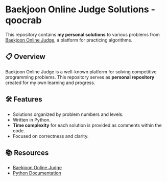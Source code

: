 # Baekjoon Online Judge Solutions - qoocrab

This repository contains **my personal solutions** to various problems from [Baekjoon Online Judge](https://www.acmicpc.net/), a platform for practicing algorithms.

## 📋 Overview

Baekjoon Online Judge is a well-known platform for solving competitive programming problems. This repository serves as **personal repository** created for my own learning and progress.

## 🛠️ Features

- Solutions organized by problem numbers and levels.
- Written in Python.
- **Time complexity** for each solution is provided as comments within the code.
- Focused on correctness and clarity.

## 📚 Resources

- [Baekjoon Online Judge](https://www.acmicpc.net/)
- [Python Documentation](https://docs.python.org/3/)
